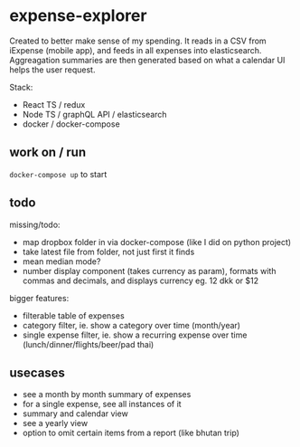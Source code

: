 # expense-explorer

Created to better make sense of my spending.
It reads in a CSV from iExpense (mobile app), and feeds in all expenses into elasticsearch. Aggreagation summaries are then generated based on what a calendar UI helps the user request.

Stack:
- React TS / redux
- Node TS / graphQL API / elasticsearch
- docker / docker-compose


## work on / run

`docker-compose up` to start

## todo

missing/todo:
- map dropbox folder in via docker-compose (like I did on python project)
- take latest file from folder, not just first it finds
- mean median mode?
- number display component (takes currency as param), formats with commas and decimals, and displays currency eg. 12 dkk or $12

bigger features:
- filterable table of expenses
- category filter, ie. show a category over time (month/year)
- single expense filter, ie. show a recurring expense over time (lunch/dinner/flights/beer/pad thai)

## usecases

- see a month by month summary of expenses
- for a single expense, see all instances of it
- summary and calendar view
- see a yearly view
- option to omit certain items from a report (like bhutan trip)